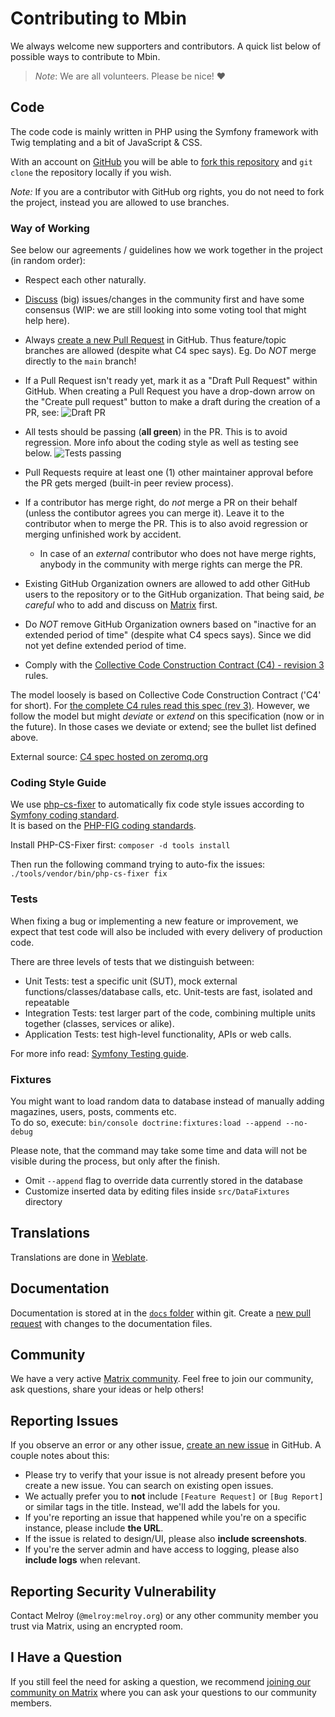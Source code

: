 # Contributing to Mbin

We always welcome new supporters and contributors. A quick list below of possible ways to contribute to Mbin.

> _Note_:
> We are all volunteers. Please be nice! ❤

## Code

The code code is mainly written in PHP using the Symfony framework with Twig templating and a bit of JavaScript & CSS.

With an account on [GitHub](https://github.com) you will be able to [fork this repository](https://github.com/MbinOrg/mbin) and `git clone` the repository locally if you wish.

_Note:_ If you are a contributor with GitHub org rights, you do not need to fork the project, instead you are allowed to use branches.

### Way of Working

See below our agreements / guidelines how we work together in the project (in random order):

- Respect each other naturally.
- [Discuss](https://matrix.to/#/#mbin:melroy.org) (big) issues/changes in the community first and have some consensus (WIP: we are still looking into some voting tool that might help here).
- Always [create a new Pull Request](https://github.com/MbinOrg/mbin/pulls) in GitHub. Thus feature/topic branches are allowed (despite what C4 spec says). Eg. Do _NOT_ merge directly to the `main` branch!
- If a Pull Request isn't ready yet, mark it as a "Draft Pull Request" within GitHub. When creating a Pull Request you have a drop-down arrow on the "Create pull request" button to make a draft during the creation of a PR, see:
![Draft PR](https://github.com/MbinOrg/mbin/assets/628926/0800231e-6f0a-47e6-83df-d4bc8d9abb0d)

- All tests should be passing (**all green**) in the PR. This is to avoid regression. More info about the coding style as well as testing see below.
![Tests passing](https://github.com/MbinOrg/mbin/assets/628926/c8cb8778-a60c-49bf-99a2-0770e7148e25)

- Pull Requests require at least one (1) other maintainer approval before the PR gets merged (built-in peer review process).
- If a contributor has merge right, do _not_ merge a PR on their behalf (unless the contibutor agrees you can merge it).
  Leave it to the contributor when to merge the PR. This is to also avoid regression or merging unfinished work by accident.
  - In case of an _external_ contributor who does not have merge rights, anybody in the community with merge rights can merge the PR.
- Existing GitHub Organization owners are allowed to add other GitHub users to the repository or to the GitHub organization. That being said, _be careful_ who to add and discuss on [Matrix](https://matrix.to/#/#mbin:melroy.org) first.
- Do _NOT_ remove GitHub Organization owners based on "inactive for an extended period of time" (despite what C4 specs says). Since we did not yet define extended period of time.
- Comply with the [Collective Code Construction Contract (C4) - revision 3](C4.md) rules.

The model loosely is based on Collective Code Construction Contract ('C4' for short). For [the complete C4 rules read this spec (rev 3)](C4.md). However, we follow the model but might _deviate_ or _extend_ on this specification (now or in the future). In those cases we deviate or extend; see the bullet list defined above.

External source: [C4 spec hosted on zeromq.org](https://rfc.zeromq.org/spec/42/)

### Coding Style Guide

We use [php-cs-fixer](https://cs.symfony.com/) to automatically fix code style issues according to [Symfony coding standard](https://symfony.com/doc/current/contributing/code/standards.html).  
It is based on the [PHP-FIG coding standards](https://www.php-fig.org/psr/).

Install PHP-CS-Fixer first: `composer -d tools install`

Then run the following command trying to auto-fix the issues: `./tools/vendor/bin/php-cs-fixer fix`

### Tests

When fixing a bug or implementing a new feature or improvement, we expect that test code will also be included with every delivery of production code.

There are three levels of tests that we distinguish between:

- Unit Tests: test a specific unit (SUT), mock external functions/classes/database calls, etc. Unit-tests are fast, isolated and repeatable
- Integration Tests: test larger part of the code, combining multiple units together (classes, services or alike).
- Application Tests: test high-level functionality, APIs or web calls.

For more info read: [Symfony Testing guide](https://symfony.com/doc/current/testing.html).

### Fixtures

You might want to load random data to database instead of manually adding magazines, users, posts, comments etc.  
To do so, execute: `bin/console doctrine:fixtures:load --append --no-debug`

Please note, that the command may take some time and data will not be visible during the process, but only after the finish.

- Omit `--append` flag to override data currently stored in the database
- Customize inserted data by editing files inside `src/DataFixtures` directory

## Translations

Translations are done in [Weblate](https://hosted.weblate.org/projects/mbin/).

## Documentation

Documentation is stored at in the [`docs` folder](docs) within git. Create a [new pull request](https://github.com/MbinOrg/mbin/pulls) with changes to the documentation files.

## Community

We have a very active [Matrix community](https://matrix.to/#/#mbin:melroy.org). Feel free to join our community, ask questions, share your ideas or help others!

## Reporting Issues

If you observe an error or any other issue, [create an new issue](https://github.com/MbinOrg/mbin/issues) in GitHub. A couple notes about this:

- Please try to verify that your issue is not already present before you create a new issue. You can search on existing open issues.
- We actually prefer you to **not** include `[Feature Request]` or `[Bug Report]` or similar tags in the title. Instead, we'll add the labels for you.
- If you're reporting an issue that happened while you're on a specific instance, please include **the URL**.
- If the issue is related to design/UI, please also **include screenshots**.
- If you're the server admin and have access to logging, please also **include logs** when relevant.

## Reporting Security Vulnerability

Contact Melroy (`@melroy:melroy.org`) or any other community member you trust via Matrix, using an encrypted room.

## I Have a Question

If you still feel the need for asking a question, we recommend [joining our community on Matrix](https://matrix.to/#/#mbin:melroy.org) where you can ask your questions to our community members.
